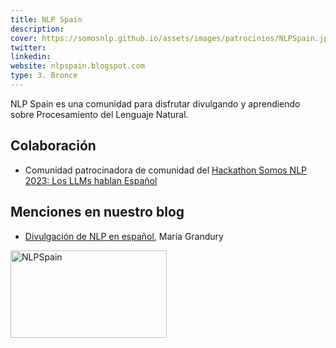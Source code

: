```yaml
---
title: NLP Spain
description:
cover: https://somosnlp.github.io/assets/images/patrocinios/NLPSpain.jpg
twitter: 
linkedin:
website: nlpspain.blogspot.com 
type: 3. Bronce
---
```


NLP Spain es una comunidad para disfrutar divulgando y aprendiendo sobre Procesamiento del Lenguaje Natural.

## Colaboración

- Comunidad patrocinadora de comunidad del [Hackathon Somos NLP 2023: Los LLMs hablan Español](https://somosnlp.org/blog/hackathon-2023)

## Menciones en nuestro blog

- [Divulgación de NLP en español](https://somosnlp.org/blog/divulgacion-nlp-es), María Grandury

<div class="flex justify-center">
    <img alt="NLPSpain" width="250" height="140" 
    src="https://somosnlp.github.io/assets/images/patrocinios/NLPSpain.jpg" />
</div>
